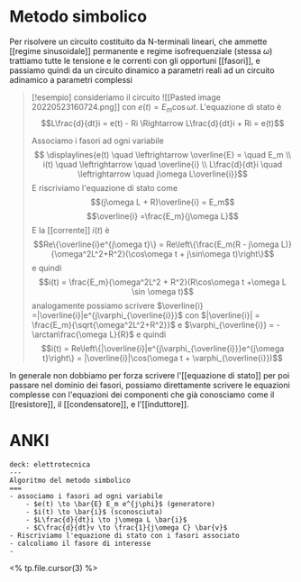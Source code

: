 # Metodo simbolico
Per risolvere un circuito costituito da N-terminali lineari, che ammette [[regime sinusoidale]] permanente e regime isofrequenziale (stessa $\omega$) trattiamo tutte le tensione e le correnti con gli opportuni [[fasori]], e passiamo quindi da un circuito dinamico a parametri reali ad un circuito adinamico a parametri complessi

>[!esempio]
>consideriamo il circuito
>![[Pasted image 20220523160724.png]]
>con $e(t)= E_m\cos\omega t$. L'equazione di stato è $$L\frac{d}{dt}i = e(t) - Ri \Rightarrow L\frac{d}{dt}i + Ri = e(t)$$
>
>Associamo i fasori ad ogni variabile
>$$
\displaylines{e(t) \quad \leftrightarrow \overline{E} = \quad E_m \\
i(t) \quad \leftrightarrow \quad \overline{i} \\
L\frac{d}{dt}i \quad \leftrightarrow \quad j\omega L\overline{i}}$$
>E riscriviamo l'equazione di stato come
>$$(j\omega L + R)\overline{i} = E_m$$
>$$\overline{i} =\frac{E_m}{j\omega L}$$
>E la [[corrente]] $i(t)$ è $$Re\{\overline{i}e^{j\omega t}\} = Re\left\{\frac{E_m(R - j\omega L)}{\omega^2L^2+R^2}(\cos\omega t + j\sin\omega t)\right\}$$
>e quindi
>$$i(t) = \frac{E_m}{\omega^2L^2 + R^2}(R\cos\omega t +\omega L \sin \omega t)$$
>analogamente possiamo scrivere $\overline{i} =|\overline{i}|e^{j\varphi_{\overline{i}}}$ con $|\overline{i}| = \frac{E_m}{\sqrt{\omega^2L^2+R^2}}$ e $\varphi_{\overline{i}} = -\arctan\frac{\omega L}{R}$
>e quindi
>$$i(t) = Re\left\{|\overline{i}|e^{j\varphi_{\overline{i}}}e^{j\omega t}\right\} = |\overline{i}|\cos(\omega t + \varphi_{\overline{i}})$$

In generale non dobbiamo per forza scrivere l'[[equazione di stato]] per poi passare nel dominio dei fasori, possiamo direttamente scrivere le equazioni complesse con l'equazioni dei componenti che già conosciamo come il [[resistore]], il [[condensatore]], e l'[[induttore]].


# ANKI

```anki
deck: elettrotecnica
---
Algoritmo del metodo simbolico
===
- associamo i fasori ad ogni variabile
	- $e(t) \to \bar{E} E_m e^{j\phi}$ (generatore)
	- $i(t) \to \bar{i}$ (sconosciuta)
	- $L\frac{d}{dt}i \to j\omega L \bar{i}$
	- $C\frac{d}{dt}v \to \frac{1}{j\omega C} \bar{v}$
- Riscriviamo l'equazione di stato con i fasori associato
- calcoliamo il fasore di interesse
- 
```
<% tp.file.cursor(3) %>